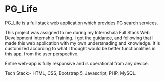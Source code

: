 # PG_Life
PG_Life is a full stack web application which provides PG search services.

This project was assigned to me during my Internshala Full Stack Web Development Internship Training. I got the guidance, and following that I made this web application with my own undertsnading and knowledge. It is customized according to what I thought would be better functionalities in this app, from the user perspective.

Entire web-app is fully responsive and is operational from any device.

Tech Stack:- HTML, CSS, Bootstrap 5, Javascript, PHP, MySQL.
